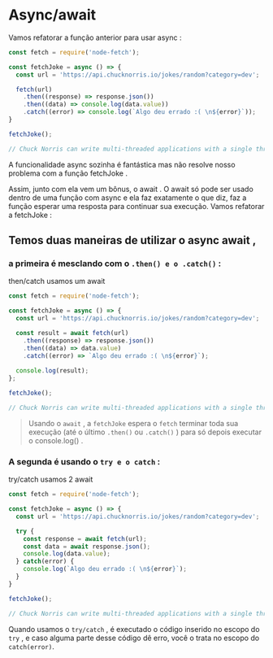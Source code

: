 # Async/await

Vamos refatorar a função anterior para usar async :
```javascript
const fetch = require('node-fetch');

const fetchJoke = async () => {
  const url = 'https://api.chucknorris.io/jokes/random?category=dev';

  fetch(url)
    .then((response) => response.json())
    .then((data) => console.log(data.value))
    .catch((error) => console.log(`Algo deu errado :( \n${error}`));
}

fetchJoke();

// Chuck Norris can write multi-threaded applications with a single thread.
```

A funcionalidade async sozinha é fantástica mas não resolve nosso problema com a função fetchJoke .

Assim, junto com ela vem um bônus, o await . O await só pode ser usado dentro de uma função com async e ela faz exatamente o que diz, faz a função esperar uma resposta para continuar sua execução. Vamos refatorar a fetchJoke :

## Temos duas maneiras de utilizar o async await , 
### a primeira é mesclando com o `.then() e o .catch()` :
then/catch usamos um await
```javascript
const fetch = require('node-fetch');

const fetchJoke = async () => {
  const url = 'https://api.chucknorris.io/jokes/random?category=dev';

  const result = await fetch(url)
    .then((response) => response.json())
    .then((data) => data.value)
    .catch((error) => `Algo deu errado :( \n${error}`);
  
  console.log(result);
};

fetchJoke();

// Chuck Norris can write multi-threaded applications with a single thread.
```
> Usando o `await` , a `fetchJoke` espera o `fetch` terminar toda sua execução (até o último `.then()` ou `.catch()` ) para só depois executar o console.log() .


### A segunda é usando o `try e o catch` :
try/catch usamos 2 await
```javascript
const fetch = require('node-fetch');

const fetchJoke = async () => {
  const url = 'https://api.chucknorris.io/jokes/random?category=dev';

  try {
    const response = await fetch(url);
    const data = await response.json();
    console.log(data.value);
  } catch(error) {
    console.log(`Algo deu errado :( \n${error}`);
  }
}

fetchJoke();

// Chuck Norris can write multi-threaded applications with a single thread.
```
Quando usamos o `try/catch` , é executado o código inserido no escopo do `try` , e caso alguma parte desse código dê erro, você o trata no escopo do `catch(error)`.